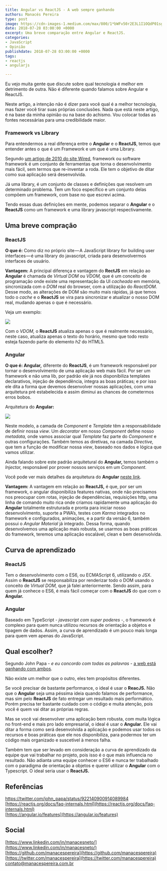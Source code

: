 ```yaml
---
title: Angular vs ReactJS - A web sempre ganhando
authors: Manacés Pereira
type: post
image: https://cdn-images-1.medium.com/max/800/1*bWFv50r2E3L1I1OQdP01sg.png
date: 2018-07-28 03:00:00 +0000
excerpt: Uma breve comparação entre Angular e ReactJS.
categories:
- JavaScript
- Opinião
publishdate: 2018-07-28 03:00:00 +0000
tags:
- reactjs
- angularjs

---
```

Eu vejo muita gente que discute sobre qual tecnologia é melhor em detrimento de outra. Não é diferente quando falamos sobre Angular e ReactJS.

Neste artigo, a intenção não é dizer para você qual é a melhor tecnologia, mas fazer você tirar suas próprias conclusões. Nada que está neste artigo, é na base da minha opinião ou na base do achismo. Vou colocar todas as fontes necessárias para uma credibilidade maior.

### Framework vs Library

Para entendermos a real diferença entre o **Angular** e o **ReactJS**, temos que entender antes o que é um Framework e um que é uma Library.

Segundo [um artigo de 2010 do site Wired](https://www.wired.com/2010/02/get_started_with_web_frameworks/#What_is_a_Web_Framework.3F), framework ou software framework é um conjunto de ferramentas que torna o desenvolvimento mais fácil, sem termos que re-inventar a roda. Ele tem o objetivo de ditar como sua aplicação será desenvolvida.

Já uma library, é um conjunto de classes e definições que resolvem um determinado problema. Tem um foco específico e um conjunto delas compõem um framework, com base no que escrevi acima.

Tendo essas duas definições em mente, podemos separar o **Angular** e o **ReactJS** como um framework e uma library javascript respectivamente.

## Uma breve compração

### ReactJS

**O que é:** Como diz no próprio site — A JavaScript library for building user interfaces — é uma library do javascript, criada para desenvolvermos interfaces de usuário.

**Vantagem:** A principal diferença e vantagem do **RectJS** em relação ao **Angular** é chamada de *Virtual DOM* ou *VDOM,* que é um conceito de programação onde existe uma representação da UI *cacheada* em memória, sincronizada com o *DOM* real do browser, com a utilização do *ReactDOM*. Desse modo, as alterações de DOM são muito mais rápidas, já que temos todo o *cache* e o **ReactJS** se vira para sincronizar e atualizar o nosso DOM real, mudando apenas o que é necessário.

Veja um exemplo:

![](https://cdn-images-1.medium.com/max/2000/1*wVhhftfMDqyPWDMOSeSCJA.gif)

Com o *VDOM,* o **ReactJS** atualiza apenas o que é realmente necessário, neste caso, atualiza apenas o texto do horário, mesmo que todo resto esteja fazendo parte do elemento *h2* do HTML5.

### Angular

**O que é: Angular,** diferente do **ReactJS**, é um framework responsável por tornar o desenvolvimento de uma aplicação web mais fácil. Por ser um framework e não uma lib, por padrão ele já nos disponibiliza templates declarativos, injeção de dependência, integra as boas práticas; e por isso ele dita a forma que devemos desenvolver nossas aplicações, com uma arquitetura pré estabelecida e assim diminui as chances de cometermos erros bobos.

Arquitetura do **Angular:**

![](https://cdn-images-1.medium.com/max/2000/0*xXHHsuEobZdO3DRk.png)

Neste modelo, a camada de *Component* e *Template* têm a responsabilidade de definir nossa *view*. Um *decorator* em nosso *Component* define nosso *metadata,* onde vamos associar qual *Template* faz parte do *Component* e outras configurações. Também temos as diretivas, na camada *Directive,* que tem a função de modificar nossa *view*, baseado nos dados e lógica que vamos utilizar.

Ainda falando sobre este padrão arquitetural do **Angular,** temos também o *Injector,* responsável por prover nossos serviços em um *Component.*

Você pode ver mais detalhes da arquitetura do **Angular** [neste link](https://angular.io/guide/architecture).

**Vantagem:** A vantagem em relação ao **ReactJS,** é que, por ser um framework, o angular disponibiliza features nativas, onde não precisamos nos preocupar com rotas, injeção de dependências, requisições http, uma linha de comando muito rica onde criamos rapidamente uma aplicação do **Angular** totalmente estruturada e pronta para iniciar nosso desenvolvimento, suporte a PWA’s, testes com *Karma* integrados no framework e configurados, animações, e a partir da versão 6, também possui o *Angular Material* já integrado. Dessa forma, quando desenvolvemos uma aplicação mais robusta, se usarmos as boas práticas do framework, teremos uma aplicação escalável, clean e bem desenvolvida.

## Curva de aprendizado

### ReactJS

Tem o desenvolvimento com o ES6, ou ECMAScript 6, utilizando o JSX. Assim o **ReactJS** se responsabiliza por renderizar todo o DOM usando o conceito de *Virtual DOM,* que já falei anteriormente. Sendo assim, para quem já conhece o ES6, é mais fácil começar com o **ReactJS** do que com o **Angular.**

### Angular

Baseado em TypeScript - *javascript com super poderes* -, o framework é complexo para quem nunca utilizou recursos de orientação a objetos e tipagem de dados. Assim, a curva de aprendizado é um pouco mais longa para quem vem apenas do JavaScript.

## Qual escolher?

Segundo John Papa - *e eu concordo com todas as palavras* - [a web está ganhando com ambos](https://twitter.com/john_papa/status/922140900914089984).

Não existe um melhor que o outro, eles tem propósitos diferentes.

Se você precisar de bastante performance, o ideal é usar o **ReacJS.** Não que o **Angular** seja uma péssima ideia quando falamos de performance, mas sim pelo **ReactJS** de fato entregar um resultado mais performático. Porém precisa ter bastante cuidado com o código e muita atenção, pois você é quem vai ditar as próprias regras.

Mas se você vai desenvolver uma aplicação bem robusta, com muita lógica no front-end e mais pro lado empresarial, o ideal é usar o **Angular.** Ele vai ditar a forma como será desenvolvida a aplicação e podemos usar todos os recursos e boas práticas que ele nos disponibiliza, para podermos ter um código mais organizado e suscetível à menos falha.

Também tem que ser levado em consideração a curva de aprendizado da equipe que vai trabalhar no projeto, pois isso é o que mais influencia no resultado. Não adianta uma equipe conhecer o ES6 e nunca ter trabalhado com o paradigma de orientação a objetos e querer utilizar o **Angular** com o Typescript. O ideal seria usar o **ReactJS.**

## Referências

https://twitter.com/john_papa/status/922140900914089984  
[https://reactjs.org/docs/faq-internals.html](https://reactjs.org/docs/faq-internals.html)  
[https://angular.io/features](https://angular.io/features)  

## Social

[https://www.linkedin.com/in/manacesneto/](https://www.linkedin.com/in/manacesneto/)  
[https://github.com/manacespereira](https://github.com/manacespereira)  
[https://twitter.com/manacespereira](https://twitter.com/manacespereira)  
contato@manacespereira.com.br
